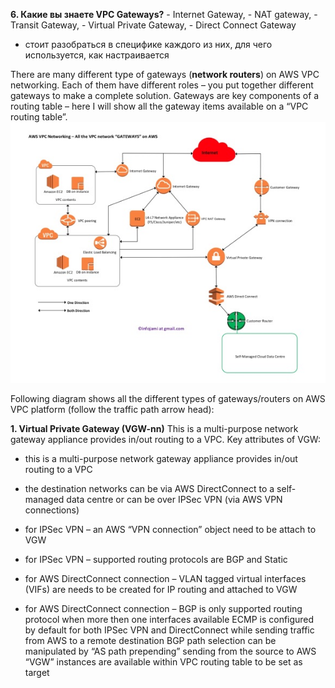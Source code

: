 **6. Какие вы знаете VPC Gateways?** 
    - Internet Gateway, 
    - NAT gateway, 
    - Transit Gateway, 
    - Virtual Private Gateway, 
    - Direct Connect Gateway 
- стоит разобраться в специфике каждого из них, для чего используется, как настраивается


There are many different type of gateways (**network routers**) on AWS VPC networking. 
Each of them have different roles – you put together different gateways to make a complete solution. 
Gateways are key components of a routing table – here I will show all the gateway items available on a “VPC routing table”.
    ![](../img/15.aws-vpc-gateways.jpg)

Following diagram shows all the different types of gateways/routers on AWS VPC platform (follow the traffic path arrow head):

**1. Virtual Private Gateway (VGW-nn)**
This is a multi-purpose network gateway appliance provides in/out routing to a VPC. 
Key attributes of VGW:

- this is a multi-purpose network gateway appliance provides in/out routing to a VPC

- the destination networks can be via AWS DirectConnect to a self-managed data centre or can be over IPSec VPN (via AWS VPN connections) 

- for IPSec VPN – an AWS “VPN connection” object need to be attach to VGW

- for IPSec VPN – supported routing protocols are BGP and Static

- for AWS DirectConnect connection – VLAN tagged virtual interfaces (VIFs) are needs to be created for IP routing and attached to VGW

- for AWS DirectConnect connection – BGP is only supported routing protocol when more then one interfaces available ECMP is configured by default for both IPSec VPN and DirectConnect while sending traffic from AWS to a remote destination
BGP path selection can be manipulated by “AS path prepending” sending from the source to AWS
“VGW” instances are available within VPC routing table to be set as target